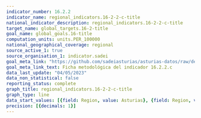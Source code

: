 ```yaml
---
indicator_number: 16.2.2
indicator_name: regional_indicators.16-2-2-c-title
national_indicator_description: regional_indicators.16-2-2-c-title
target_name: global_targets.16-2-title
goal_name: global_goals.16-title
computation_units: units.PER_100000
national_geographical_coverage: regional
source_active_1: true
source_organisation_1: indicator.sadei
goal_meta_link: "https://github.com/sadeiasturias/asturias-datos/raw/develop/descargas/metodologia/16.2.2.c.pdf"
goal_meta_link_text: Ficha metodológica del indicador 16.2.2.c
data_last_update: "04/05/2023"
data_non_statistical: false
reporting_status: complete
graph_title: regional_indicators.16-2-2-c-title
graph_type: line
data_start_values: [{field: Region, value: Asturias}, {field: Region, value: España}]
precision: [{decimals: 1}]
---
```

